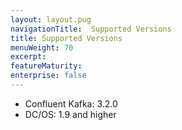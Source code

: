 ```yaml
---
layout: layout.pug
navigationTitle:  Supported Versions
title: Supported Versions
menuWeight: 70
excerpt:
featureMaturity:
enterprise: false
---
```


- Confluent Kafka: 3.2.0
- DC/OS: 1.9 and higher

